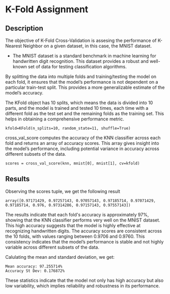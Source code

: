 # K-Fold Assignment

## Description
The objective of K-Fold Cross-Validation is assesing the performance of K-Nearest Neighbor on a given dataset, in this case, the MNIST dataset. 
* The MNIST dataset is a standard benchmark in machine learning for handwritten digit recognition. This dataset provides a robust and well-known set of data for testing classification algorithms.

By splitting the data into multiple folds and training/testing the model on each fold, it ensures that the model’s performance is not dependent on a particular train-test split. This provides a more generalizable estimate of the model’s accuracy.

The KFold object has 10 splits, which means the data is divided into 10 parts, and the model is trained and tested 10 times, each time with a different fold as the test set and the remaining folds as the training set. This helps in obtaining a comprehensive performance metric.
```
kfold=KFold(n_splits=10, random_state=11, shuffle=True)
```

cross_val_score computes the accuracy of the KNN classifier across each fold and returns an array of accuracy scores. This array gives insight into the model’s performance, including potential variance in accuracy across different subsets of the data.
```
scores = cross_val_score(knn, mnist[0], mnist[1], cv=kfold)
```

## Results
Observing the scores tuple, we get the following result
```
array([0.97171429, 0.97257143, 0.97057143, 0.97185714, 0.97071429, 0.97185714, 0.976, 0.97314286, 0.97157143, 0.97557143])
```
The results indicate that each fold's accuracy is approximately 97%, showing that the KNN classifier performs very well on the MNIST dataset. This high accuracy suggests that the model is highly effective at recognizing handwritten digits. The accuracy scores are consistent across the 10 folds, with values ranging between 0.9706 and 0.9760. This consistency indicates that the model’s performance is stable and not highly variable across different subsets of the data.

Calulating the mean and standard deviation, we get:
```
Mean accuracy: 97.255714%
Accuracy St Dev: 0.176872%
```
These statistics indicate that the model not only has high accuracy but also low variability, which implies reliability and robustness in its performance.
